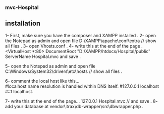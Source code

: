 ### mvc-Hospital

## installation
1- First, make sure you have the composer and XAMPP installed .
2- open the Notepad as admin and open file D:\XAMPP\apache\conf\extra  // show all files .
3- open Vhosts.conf .
4- write this at the end of the page .
  <VirtualHost *:80>
     DocumentRoot "D:/XAMPP/htdocs/Hospital/public"
     ServerName Hospital.mvc
  </VirtualHost>
  and save .
  
  5- open the Notepad as admin and open file C:\Windows\System32\drivers\etc\hosts  // show all files .
  
  6- comment the local host like this...  
  #localhost name resolution is handled within DNS itself.
	#127.0.0.1       localhost
	#::1             localhost.
  
  7- write this at the end of the page...   127.0.0.1         Hospital.mvc  // and save .
  8- add your database at vendor\itrax\db-wrapper\src\dbwrapper.php .
  
    
  

